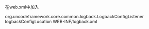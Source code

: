 在web.xml中加入
<!--初始化日志配置文件 -->  
 <listener>  
     <listener-class>  
         org.uncodeframework.core.common.logback.LogbackConfigListener
     </listener-class>  
 </listener>  
 <context-param>  
     <param-name>logbackConfigLocation</param-name>  
     <param-value>WEB-INF/logback.xml</param-value>  
 </context-param> 